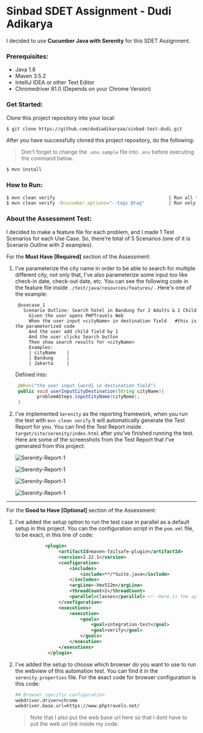 # Sinbad SDET Assignment - Dudi Adikarya

I decided to use **Cucumber Java with Serenity** for this SDET Assignment.

### Prerequisites:

- Java 1.8
- Maven 3.5.2
- IntelliJ IDEA or other Text Editor
- Chromedriver 81.0 (Depends on your Chrome Version)

### Get Started:
Clone this project repository into your local:
```sh
$ git clone https://github.com/dudiadikaryaa/sinbad-test-dudi.git
```

After you have successfully cloned this project repository, do the following:

> Don't forget to change the `.env.sample` file into `.env` before executing the command below.

```sh
$ mvn install
```

### How to Run:

```sh
$ mvn clean verify                                          | Run all test & generate Test Report
$ mvn clean verify -Dcucumber.options="--tags @tag"         | Run only @tag & generate Test Report
```

### About the Assessment Test:
I decided to make a feature file for each problem, and I made 1 Test Scenarios for each Use Case. So, there're total of 5 Scenarios (one of it is Scenario Outline with 2 examples).

For the **Must Have [Required]** section of the Assessment:

1. I've parameterize the city name in order to be able to search for multiple different city, not only that, I've also parameterize some input too like check-in date, check-out date, etc. You can see the following code in the feature file inside `./test/java/resources/features/` . Here's one of the example:
    
   ```gherkin
    @usecase_1
      Scenario Outline: Search hotel in Bandung for 2 Adults & 1 Child
        Given the user opens PHPTravels Web
        When the user input <cityName> in destination field   #this is the parameterized code
        And the user add child field by 1
        And the user clicks Search button
        Then show search results for <cityName>
        Examples:
        | cityName    |
        | Bandung     |
        | Jakarta     |
   ```
   
   Defined into:
   
   ```java
    @When("the user input {word} in destination field")
    public void userInputCityDestination(String cityName){
           problemASteps.inputCityName(cityName);
    }
    ```
   
2. I've implemented `Serenity` as the reporting framework, when you run the test with `mvn clean verify` it will automatically generate the Test Report for you. You can find the Test Report inside `target/site/serenity/index.html` after you've finished running the test. Here are some of the screenshots from the Test Report that I've generated from this project:

    ![Serenity-Report-1](docs/img/serenity-report-1.png)
    
    ![Serenity-Report-1](docs/img/serenity-report-2.png)
    
    ![Serenity-Report-1](docs/img/serenity-report-3.png)
    
    ![Serenity-Report-1](docs/img/serenity-report-4.png)

---

For the **Good to Have [Optional]** section of the Assessment:
1. I've added the setup option to run the test case in parallel as a default setup in this project. You can the configuration script in the `pom.xml` file, to be exact, in this line of code:
    ```xml
               <plugin>
                    <artifactId>maven-failsafe-plugin</artifactId>
                    <version>2.22.1</version>
                    <configuration>
                        <includes>
                            <include>**/*Suite.java</include>
                        </includes>
                        <argLine>-Xmx512m</argLine>
                        <threadCount>2</threadCount>
                        <parallel>classes</parallel> <!--Here is the specific code to config run in parallel or not-->
                    </configuration>
                    <executions>
                        <execution>
                            <goals>
                                <goal>integration-test</goal>
                                <goal>verify</goal>
                            </goals>
                        </execution>
                    </executions>
                </plugin>
    ```
   
2. I've added the setup to choose which browser do you want to use to run the webview of this automation test. You can find it in the `serenity.properties` file. For the exact code for browser configuration is this code:

   ```sh
   ## Browser specific configuration
   webdriver.driver=chrome
   webdriver.base.url=https://www.phptravels.net/
   ```
   
   > Note that I also put the web base url here so that I dont have to put the web url link inside my code.
